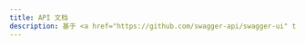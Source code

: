 ```yaml
---
title: API 文档
description: 基于 <a href="https://github.com/swagger-api/swagger-ui" target="_blank">swagger-ui</a> 的 OpenAPI 文档展示
---
```

<script src="https://cdn.jsdelivr.net/npm/swagger-ui-dist/swagger-ui-bundle.js" data-pjax></script>

<script data-pjax>
  if (!customElements.get("load-swagger-ui")) {
    class LoadSwaggerUI extends HTMLElement {
      constructor() {
        super();
        this.isLoading = false;
      }
      get dom_id() {
        return this.getAttribute("dom_id") || "swagger-ui";
      }
      connectedCallback() {
        const swaggerDiv = document.createElement("div");
        swaggerDiv.id = this.dom_id;
        swaggerDiv.innerText = "如果这里什么也没有，请";
        const link = document.createElement('a');
        link.href = "javascript:void(0)";
        link.click = () => this.loadSwaggerUI();
        link.innerText = "刷新";
        swaggerDiv.appendChild(link);
        swaggerDiv.append("页面");
        this.append(swaggerDiv);
        this.loadSwaggerUI();
      }
      loadSwaggerUI() {
        if (this.isLoading) {
          return;
        }
        try {
          this.isLoading = true;
          const definitionURL = "https://wherewhere.github.io/api/openapi.json";
          window.ui = SwaggerUIBundle({
            url: definitionURL,
            dom_id: `#${this.dom_id}`,
            deepLinking: true,
            queryConfigEnabled: true
          });
          const inner = document.querySelector(".main-inner");
          if (inner instanceof HTMLElement) {
            inner.style.background = "white";
            inner.style.colorScheme = "light";
          }
          const title = document.querySelector(".post-title");
          if (title instanceof HTMLElement) {
            title.style.color = "#555";
          }
        }
        catch (error) {
          console.error(error);
        }
        finally {
          this.isLoading = false;
        }
      }
    }
    customElements.define("load-swagger-ui", LoadSwaggerUI);
  }
</script>

<load-swagger-ui class="load-swagger-ui"></load-swagger-ui>

<style>
  @import 'https://cdn.jsdelivr.net/npm/swagger-ui-dist/swagger-ui.css';

  .post-description a {
    color: #555;
  }

  .load-swagger-ui a.link {
    border-bottom: 0;
  }

  .load-swagger-ui pre.version {
    background: none;
  }

  .load-swagger-ui .highlight-code code, 
  .load-swagger-ui .highlight-code pre{
    color: #dcdcdc;
  }

  @media (min-width: 1200px) {
    .load-swagger-ui hgroup.main {
      width: auto;
    }
  }

  @media (prefers-color-scheme: dark) {
    .load-swagger-ui td:not(.col_header) {
      background: white;
    }
  }
</style>